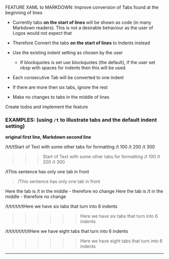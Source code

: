 FEATURE XAML to MARKDOWN: Improve conversion of Tabs found at the beginning of lines

- Currently tabs **on the start of lines** will be shown as code (in many Markdown readers).
This is not a desirable behaviour as the user of Logos would not expect that

- Therefore Convert the tabs **on the start of lines** to Indents instead

- Use the existing indent setting as chosen by the user
  - If blockquotes is set use blockquotes (the default), if the user set nbsp with spaces for indents then this will be used.

- Each consecutive Tab will be converted to one indent 

- If there are more then six tabs, ignore the rest

- Make no changes to tabs in the middle of lines

Create todos and implement the feature

### EXAMPLES: (using `/t` to illustrate tabs and the default indent setting) 

**original first line, Markdown second line**

/t/t/tStart of Text with some other tabs for formatting /t 100 /t 200 /t 300
>>>Start of Text with some other tabs for formatting /t 100 /t 200 /t 300   

/tThis sentence has only one tab in front
>/This sentence has only one tab in front  

Here the tab is /t in the middle - therefore no change
Here the tab is /t in the middle - therefore no change  

/t/t/t/t/t/tHere we have six tabs that turn into 6 indents
>>>>>>Here we have six tabs that turn into 6 indents

/t/t/t/t/t/t/t/tHere we have eight tabs that turn into 6 indents
>>>>>>Here we have eight tabs that turn into 6 indents

---

